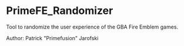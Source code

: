 PrimeFE_Randomizer
==================

Tool to randomize the user experience of the GBA Fire Emblem games.

Author: Patrick "Primefusion" Jarofski
